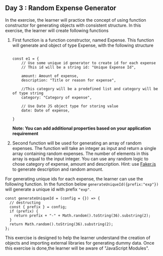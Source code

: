 ## Day 3 : Random Expense Generator

In the exercise, the learner will practice the concept of using function
constructor for generating objects with consistent structure. In this exercise,
the learner will create following functions

1.  First function is a function constructor, named Expense. This function will
    generate and object of type Expense, with the following structure

    ```****

    const e1 = {
        // Use some unique id generator to create id for each expense
        // This id will be a string id: "Unique Expense Id",

        amount: Amount of expense,
        description: "Title or reason for expense",

        //This category will be a predefined list and category will be of type string
        category: "Category of expense",

        // Use Date JS object type for storing value
        date: Date of expense,

    }

    ```

    **Note: You can add additional properties based on your application
    requirement**

2.  Second function will be used for generating an array of random expenses. The
    function will take an integer as input and return a single array containing
    random expenses. The number of elements in this array is equal to the input
    integer. You can use any random logic to chose category of expense, amount
    and description. Hint: use [Faker.js](https://fakerjs.dev/guide/usage.html)
    to generate description and random amount.

For generating unique ids for each expense, the learner can use the following
function. In the function below `generateUniqueId({prefix:"exp"})` will generate
a unique id with prefix `"exp"`.

```
const generateUniqueId = (config = {}) => {
  // destructing
  const { prefix } = config;
  if (prefix) {
    return prefix + "-" + Math.random().toString(36).substring(2);
  }
  return Math.random().toString(36).substring(2);
};
```

This exercise is designed to help the learner understand the creation of objects
and importing external libraries for generating dummy data. Once this exercise
is done,the learner will be aware of "JavaScript Modules".
